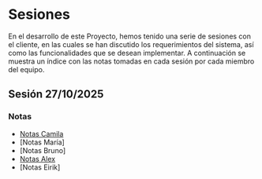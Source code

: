 # Sesiones

En el desarrollo de este Proyecto, hemos tenido una serie de sesiones con el cliente, en las cuales se han discutido los requerimientos del sistema, así como las funcionalidades que se desean implementar. A continuación se muestra un índice con las notas tomadas en cada sesión por cada miembro del equipo.

## Sesión 27/10/2025

### Notas

  * [Notas Camila](/sesiones/27-10-2025/Apuntes%20Camila%20Palma)
  * [Notas María]
  * [Notas Bruno]
  * [Notas Alex](//sesiones/27-10-2025/Apuntes%20Alex%20Borja)
  * [Notas Eirik]
